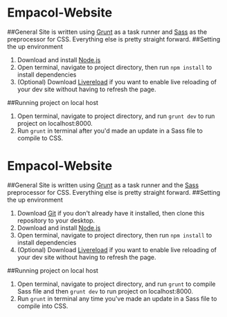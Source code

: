 # Empacol-Website
##General
Site is written using [Grunt](http://gruntjs.com/) as a task runner and [Sass](http://sass-lang.com/) as the preprocessor for CSS. Everything else is pretty straight forward. 
##Setting the up environment
1. Download and install [Node.js](http://nodejs.org/)
2. Open terminal, navigate to project directory, then run `npm install` to install dependencies
3. (Optional) Download [Livereload](https://chrome.google.com/webstore/detail/livereload/jnihajbhpnppcggbcgedagnkighmdlei?hl=en) if you want to enable live reloading of your dev site without having to refresh the page.

##Running project on local host
1. Open terminal, navigate to project directory, and run `grunt dev` to run project on localhost:8000.
2. Run `grunt` in terminal after you'd made an update in a Sass file to compile to CSS.
# Empacol-Website
##General
Site is written using [Grunt](http://gruntjs.com/) as a task runner and the [Sass](http://sass-lang.com) preprocessor for CSS. Everything else is pretty straight forward. 
##Setting the up environment
1. Download [Git](http://git-scm.com/downloads) if you don't already have it installed, then clone this repository to your desktop.
2. Download and install [Node.js](http://nodejs.org/)
3. Open terminal, navigate to project directory, then run `npm install` to install dependencies
4. (Optional) Download [Livereload](https://chrome.google.com/webstore/detail/livereload/jnihajbhpnppcggbcgedagnkighmdlei?hl=en) if you want to enable live reloading of your dev site without having to refresh the page.

##Running project on local host
1. Open terminal, navigate to project directory, and run `grunt` to compile Sass file and then `grunt dev` to run project on localhost:8000.
2. Run `grunt` in terminal any time you've made an update in a Sass file to compile into CSS.
